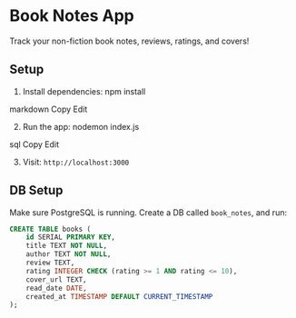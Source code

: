 # Book Notes App

Track your non-fiction book notes, reviews, ratings, and covers!

## Setup

1. Install dependencies:
npm install

markdown
Copy
Edit

2. Run the app:
nodemon index.js

sql
Copy
Edit

3. Visit: `http://localhost:3000`

## DB Setup

Make sure PostgreSQL is running. Create a DB called `book_notes`, and run:

```sql
CREATE TABLE books (
    id SERIAL PRIMARY KEY,
    title TEXT NOT NULL,
    author TEXT NOT NULL,
    review TEXT,
    rating INTEGER CHECK (rating >= 1 AND rating <= 10),
    cover_url TEXT,
    read_date DATE,
    created_at TIMESTAMP DEFAULT CURRENT_TIMESTAMP
);